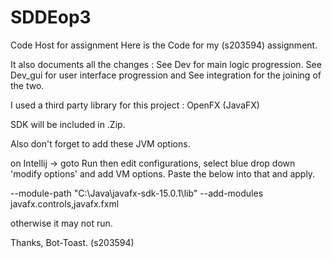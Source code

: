 # SDDEop3
Code Host for assignment
Here is the Code for my (s203594) assignment.

It also documents all the changes :
See Dev for main logic progression.
See Dev_gui for user interface progression
and See integration for the joining of the two.


I used a third party library for this project : OpenFX (JavaFX)

SDK will be included in .Zip.

Also don't forget to add these JVM options.

on Intellij -> goto Run then edit configurations, select blue drop down 'modify options' and add VM options. 
Paste the below into that and apply.

--module-path "C:\Java\javafx-sdk-15.0.1\lib" --add-modules javafx.controls,javafx.fxml

otherwise it may not run.


Thanks,
Bot-Toast. (s203594)

